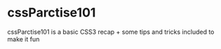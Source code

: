 # cssParctise101
cssParctise101 is a basic CSS3 recap + some tips and tricks included to make it fun
